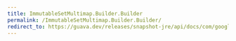 ```yaml
---
title: ImmutableSetMultimap.Builder.Builder
permalink: /ImmutableSetMultimap.Builder.Builder/
redirect_to: https://guava.dev/releases/snapshot-jre/api/docs/com/google/common/collect/ImmutableSetMultimap.Builder.html#Builder--
---
```

